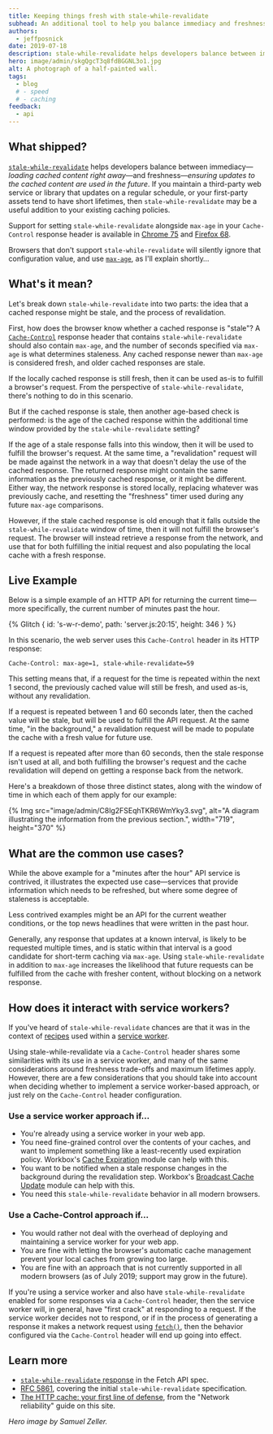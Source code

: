 ```yaml
---
title: Keeping things fresh with stale-while-revalidate
subhead: An additional tool to help you balance immediacy and freshness when serving your web app.
authors:
  - jeffposnick
date: 2019-07-18
description: stale-while-revalidate helps developers balance between immediacy—loading cached content right away—and freshness—ensuring updates to the cached content are used in the future.
hero: image/admin/skgQgcT3q8fdBGGNL3o1.jpg
alt: A photograph of a half-painted wall.
tags:
  - blog
  # - speed
  # - caching
feedback:
  - api
---
```


## What shipped?

[`stale-while-revalidate`](https://tools.ietf.org/html/rfc5861#section-3) helps
developers balance between immediacy—*loading cached content right away*—and
freshness—*ensuring updates to the cached content are used in the future*. If
you maintain a third-party web service or library that updates on a regular
schedule, or your first-party assets tend to have short lifetimes, then
`stale-while-revalidate` may be a useful addition to your existing caching
policies.

Support for setting `stale-while-revalidate` alongside `max-age` in your
`Cache-Control` response header is available in [Chrome 75](https://chromestatus.com/feature/5050913014153216)
and [Firefox 68](https://bugzilla.mozilla.org/show_bug.cgi?id=1536511).

Browsers that don't support `stale-while-revalidate` will silently ignore that
configuration value, and use
[`max-age`](/http-cache/#versioned-urls),
as I'll explain shortly…

## What's it mean?

Let's break down `stale-while-revalidate` into two parts: the idea that a cached
response might be stale, and the process of revalidation.

First, how does the browser know whether a cached response is "stale"? A
[`Cache-Control`](https://developer.mozilla.org/docs/Web/HTTP/Headers/Cache-Control)
response header that contains `stale-while-revalidate` should also contain
`max-age`, and the number of seconds specified via `max-age` is what determines
staleness. Any cached response newer than `max-age` is considered fresh, and
older cached responses are stale.

If the locally cached response is still fresh, then it can be used as-is to
fulfill a browser's request. From the perspective of `stale-while-revalidate`,
there's nothing to do in this scenario.

But if the cached response is stale, then another age-based check is performed:
is the age of the cached response within the additional time window provided by the
`stale-while-revalidate` setting?

If the age of a stale response falls into this window, then it will be used to
fulfill the browser's request. At the same time, a "revalidation" request will
be made against the network in a way that doesn't delay the use of the cached
response. The returned response might contain the same information as the
previously cached response, or it might be different. Either way, the network
response is stored locally, replacing whatever was previously cache, and
resetting the "freshness" timer used during any future `max-age` comparisons.

However, if the stale cached response is old enough that it falls outside the
`stale-while-revalidate` window of time, then it will not fulfill the browser's
request. The browser will instead retrieve a response from the network, and use
that for both fulfilling the initial request and also populating the local cache
with a fresh response.

## Live Example

Below is a simple example of an HTTP API for returning the current time—more
specifically, the current number of minutes past the hour.

{% Glitch {
  id: 's-w-r-demo',
  path: 'server.js:20:15',
  height: 346
} %}

In this scenario, the web server uses this `Cache-Control` header in its HTTP response:

```text
Cache-Control: max-age=1, stale-while-revalidate=59
```

This setting means that, if a request for the time is repeated within the next 1
second, the previously cached value will still be fresh, and used as-is, without
any revalidation.

If a request is repeated between 1 and 60 seconds later, then the cached value
will be stale, but will be used to fulfill the API request. At the same time,
"in the background," a revalidation request will be made to populate the cache
with a fresh value for future use.

If a request is repeated after more than 60 seconds, then the stale response
isn't used at all, and both fulfilling the browser's request and the cache
revalidation will depend on getting a response back from the network.

Here's a breakdown of those three distinct states, along with the window of time
in which each of them apply for our example:

{% Img src="image/admin/C8lg2FSEqhTKR6WmYky3.svg", alt="A diagram illustrating the information from the previous section.", width="719", height="370" %}

## What are the common use cases?

While the above example for a "minutes after the hour" API service is contrived,
it illustrates the expected use case—services that provide information which
needs to be refreshed, but where some degree of staleness is acceptable.

Less contrived examples might be an API for the current weather conditions, or
the top news headlines that were written in the past hour.

Generally, any response that updates at a known interval, is likely to be
requested multiple times, and is static within that interval is a good candidate
for short-term caching via `max-age`. Using `stale-while-revalidate` in addition
to `max-age` increases the likelihood that future requests can be fulfilled from
the cache with fresher content, without blocking on a network response.

## How does it interact with service workers?

If you've heard of `stale-while-revalidate` chances are that it was in the
context of
[recipes](offline-cookbook/#stale-while-revalidate)
used within a [service worker](/service-workers-cache-storage/).

Using stale-while-revalidate via a `Cache-Control` header shares some
similarities with its use in a service worker, and many of the same
considerations around freshness trade-offs and maximum lifetimes apply. However,
there are a few considerations that you should take into account when deciding
whether to implement a service worker-based approach, or just rely on the
`Cache-Control` header configuration.

### Use a service worker approach if…

* You're already using a service worker in your web app.
* You need fine-grained control over the contents of your caches, and want to
  implement something like a least-recently used expiration policy. Workbox's
  [Cache Expiration](https://developer.chrome.com/docs/workbox/modules/workbox-expiration/)
  module can help with this.
* You want to be notified when a stale response changes in the background during
  the revalidation step. Workbox's
  [Broadcast Cache Update](https://developer.chrome.com/docs/workbox/modules/workbox-broadcast-update/)
  module can help with this.
* You need this `stale-while-revalidate` behavior in all modern browsers.

### Use a Cache-Control approach if…

* You would rather not deal with the overhead of deploying and maintaining a
  service worker for your web app.
* You are fine with letting the browser's automatic cache management prevent
  your local caches from growing too large.
* You are fine with an approach that is not currently supported in all modern
  browsers (as of July 2019; support may grow in the future).

If you're using a service worker and also have `stale-while-revalidate` enabled
for some responses via a `Cache-Control` header, then the service worker will,
in general, have "first crack" at responding to a request. If the service worker
decides not to respond, or if in the process of generating a response it makes a
network request using [`fetch()`](https://developer.mozilla.org/docs/Web/API/Fetch_API),
then the behavior configured via the `Cache-Control` header will end up going
into effect.

## Learn more

*
  [`stale-while-revalidate` response](https://fetch.spec.whatwg.org/#concept-stale-while-revalidate-response)
  in the Fetch API spec.
* [RFC 5861](https://tools.ietf.org/html/rfc5861), covering the initial
  `stale-while-revalidate` specification.
* [The HTTP cache: your first line of defense](/http-cache/), from the "Network
  reliability" guide on this site.

_Hero image by Samuel Zeller._
